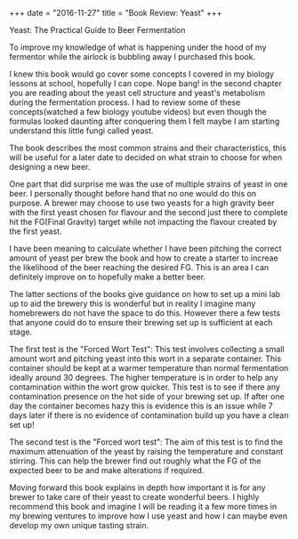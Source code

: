 +++date = "2016-11-27"title = "Book Review: Yeast"+++Yeast: The Practical Guide to Beer FermentationTo improve my knowledge of what is happening under the hood of my fermentor while the airlock is bubbling away I purchased this book.I knew this book would go cover some concepts I covered in my biology lessons at school, hopefully I can cope.Nope bang! in the second chapter you are reading about the yeast cell structure and yeast's metabolism during the fermentation process. I had to review some of these concepts(watched a few biology youtube videos) but even though the formulas looked daunting after conquering them I felt maybe I am starting understand this little fungi called yeast.The book describes the most common strains and their characteristics, this will be useful for a later date to decided on what strain to choose for when designing a new beer.One part that did surprise me was the use of multiple strains of yeast in one beer. I personally thought before hand that no one would do this on purpose. A brewer may choose to use two yeasts for a high gravity beer with the first yeast chosen for flavour and the second just there to complete hit the FG(Final Gravity) target while not impacting the flavour created by the first yeast.I have been meaning to calculate whether I have been pitching the correct amount of yeast per brew the book and how to create a starter to increae the likelihood of the beer reaching the desired FG. This is an area I can definitely improve on to hopefully make a better beer.The latter sections of the books give guidance on how to set up a mini lab up to aid the brewery this is wonderful but in reality I imagine many homebrewers do not have the space to do this. However there a few tests that anyone could do to ensure their brewing set up is sufficient at each stage. The first test is the "Forced Wort Test": This test involves collecting a small amount wort and pitching yeast into this wort in a separate container. This container should be kept at a warmer temperature than normal fermentation ideally around 30 degrees. The higher temperature is in order to help any contamination within the wort grow quicker. This test is to see if there any contamination presence on the hot side of your brewing set up. If after one day the container becomes hazy this is evidence this is an issue while 7 days later if there is no evidence of contamination build up you have a clean set up!The second test is the "Forced wort test": The aim of this test is to find the maximum attenuation of the yeast by raising the temperature and constant stirring. This can help the brewer find out roughly what the FG of the expected beer to be and make alterations if required.Moving forward this book explains in depth how important it is for any brewer to take care of their yeast to create wonderful beers. I highly recommend this book and imagine I will be reading it a few more times in my brewing ventures to improve how I use yeast and how I can maybe even develop my own unique tasting strain.